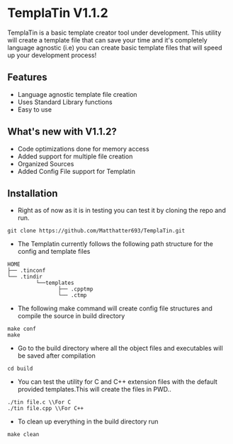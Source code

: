 # TemplaTin V1.1.2

TemplaTin is a basic template creator tool under development. This utility will create a template file that can save your time and it's completely language agnostic (i.e) you can create basic template files that will speed up your development process!

## Features

- Language agnostic template file creation
- Uses Standard Library functions
- Easy to use

## What's new with V1.1.2?

- Code optimizations done for memory access
- Added support for multiple file creation
- Organized Sources
- Added Config File support for Templatin

## Installation

- Right as of now as it is in testing you can test it by cloning the repo and run.

```
git clone https://github.com/Matthatter693/TemplaTin.git
```

- The Templatin currently follows the following path structure for the config and template files

```
HOME
├── .tinconf
└── .tindir
         └──templates
                ├── .cpptmp
                └── .ctmp
```

- The following make command will create config file structures and compile the source in build directory

```
make conf
make 
```

- Go to the build directory where all the object files and executables will be saved after compilation

```
cd build
```

- You can test the utility for C and C++ extension files with the default provided templates.This will create the files in PWD..

```
./tin file.c \\For C
./tin file.cpp \\For C++
```
- To clean up everything in the build directory run

```
make clean
```


